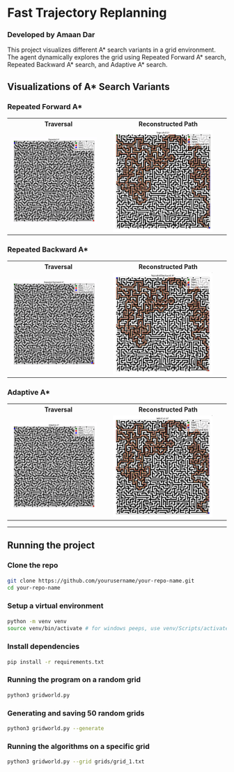 # Fast Trajectory Replanning
### Developed by Amaan Dar

This project visualizes different A* search variants in a grid environment. The agent dynamically explores the grid using Repeated Forward A* search, Repeated Backward A* search, and Adaptive A* search.

## Visualizations of A* Search Variants

### Repeated Forward A*
<div align="center">
  <table>
    <tr>
      <th>Traversal</th>
      <th>Reconstructed Path</th>
    </tr>
    <tr>
      <td><img src="assets/Repeated%20Forward%20A*.gif" width="90%"></td>
      <td><img src="assets/Repeated%20Forward%20A*%20Path.png" width="90%"></td>
    </tr>
  </table>
</div>

### Repeated Backward A*
<div align="center">
  <table>
    <tr>
      <th>Traversal</th>
      <th>Reconstructed Path</th>
    </tr>
    <tr>
      <td><img src="assets/Repeated%20Backward%20A*.gif" width="90%"></td>
      <td><img src="assets/Repeated%20Backward%20A*%20Path.png" width="90%"></td>
    </tr>
  </table>
</div>

### Adaptive A*
<div align="center">
  <table>
    <tr>
      <th>Traversal</th>
      <th>Reconstructed Path</th>
    </tr>
    <tr>
      <td><img src="assets/Adaptive%20A*.gif" width="90%"></td>
      <td><img src="assets/Adaptive%20A*%20Path.png" width="90%"></td>
    </tr>
  </table>
</div>

---

## Running the project

### Clone the repo
```bash
git clone https://github.com/yourusername/your-repo-name.git
cd your-repo-name
```

### Setup a virtual environment
```bash
python -m venv venv
source venv/bin/activate # for windows peeps, use venv/Scripts/activate
```

### Install dependencies
```bash
pip install -r requirements.txt
```

### Running the program on a random grid
```bash
python3 gridworld.py
```

### Generating and saving 50 random grids
```bash
python3 gridworld.py --generate
```

### Running the algorithms on a specific grid
```bash
python3 gridworld.py --grid grids/grid_1.txt
```
